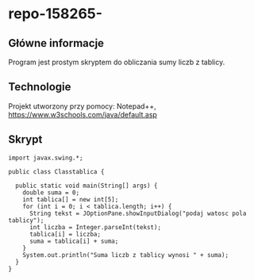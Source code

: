 # repo-158265-


## Główne informacje
Program jest prostym skryptem do obliczania sumy liczb z tablicy.
	
## Technologie
Projekt utworzony przy pomocy:
Notepad++,
https://www.w3schools.com/java/default.asp

## Skrypt

```
import javax.swing.*;

public class Classtablica {

  public static void main(String[] args) {
    double suma = 0;
    int tablica[] = new int[5];
    for (int i = 0; i < tablica.length; i++) {
      String tekst = JOptionPane.showInputDialog("podaj watosc pola tablicy");
      int liczba = Integer.parseInt(tekst);
      tablica[i] = liczba;
      suma = tablica[i] + suma;
    }
    System.out.println("Suma liczb z tablicy wynosi " + suma);
  }
}
```
